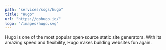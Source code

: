 ```yaml
---
path: "services/ssgs/hugo"
title: "Hugo"
url: "https://gohugo.io/"
logo: "/images/hugo.svg"
---
```


Hugo is one of the most popular open-source static site generators. With its amazing speed and flexibility, Hugo makes building websites fun again.
